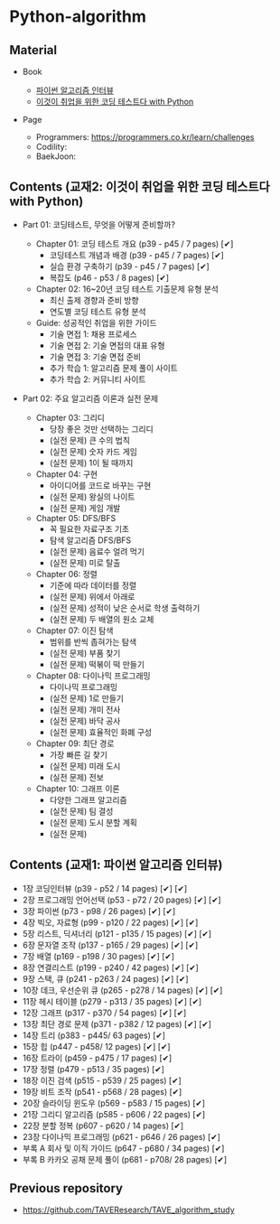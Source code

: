 # Python-algorithm

## Material

- Book
  - [파이썬 알고리즘 인터뷰](https://github.com/onlybooks/algorithm-interview) 
  - [이것이 취업을 위한 코딩 테스트다 with Python](https://github.com/ndb796/python-for-coding-test)

- Page
  - Programmers: https://programmers.co.kr/learn/challenges
  - Codility:
  - BaekJoon: 


## Contents (교재2: 이것이 취업을 위한 코딩 테스트다 with Python)

- Part 01: 코딩테스트, 무엇을 어떻게 준비할까?
  - Chapter 01: 코딩 테스트 개요 (p39 - p45 / 7 pages) [✔]
    - 코딩테스트 개념과 배경 (p39 - p45 / 7 pages) [✔]
    - 실습 환경 구축하기 (p39 - p45 / 7 pages) [✔]
    - 복잡도 (p46 - p53 / 8 pages) [✔]
  - Chapter 02: 16~20년 코딩 테스트 기출문제 유형 분석
    - 최신 출제 경향과 준비 방향
    - 연도별 코딩 테스트 유형 분석
  - Guide: 성공적인 취업을 위한 가이드
    - 기술 면접 1: 채용 프로세스
    - 기술 면접 2: 기술 면접의 대표 유형
    - 기술 면접 3: 기술 면접 준비
    - 추가 학습 1: 알고리즘 문제 풀이 사이트
    - 추가 학습 2: 커뮤니티 사이트
  
- Part 02: 주요 알고리즘 이론과 실전 문제
  - Chapter 03: 그리디
    - 당장 좋은 것만 선택하는 그리디
    - (실전 문제) 큰 수의 법칙
    - (실전 문제) 숫자 카드 게임
    - (실전 문제) 1이 될 때까지
  - Chapter 04: 구현
    - 아이디어를 코드로 바꾸는 구현
    - (실전 문제) 왕실의 나이트
    - (실전 문제) 게임 개발
  - Chapter 05: DFS/BFS
    - 꼭 필요한 자료구조 기초
    - 탐색 알고리즘 DFS/BFS
    - (실전 문제) 음료수 얼려 먹기
    - (실전 문제) 미로 탈출
  - Chapter 06: 정렬
    - 기준에 따라 데이터를 정렬
    - (실전 문제) 위에서 아래로
    - (실전 문제) 성적이 낮은 순서로 학생 출력하기
    - (실전 문제) 두 배열의 원소 교체    
  - Chapter 07: 이진 탐색
    - 범위를 반씩 좁혀가는 탐색
    - (실전 문제) 부품 찾기
    - (실전 문제) 떡볶이 떡 만들기 
  - Chapter 08: 다이나믹 프로그래밍
    - 다이나믹 프로그래밍
    - (실전 문제) 1로 만들기
    - (실전 문제) 개미 전사
    - (실전 문제) 바닥 공사
    - (실전 문제) 효율적인 화폐 구성  
  - Chapter 09: 최단 경로
    - 가장 빠른 길 찾기
    - (실전 문제) 미래 도시
    - (실전 문제) 전보 
  - Chapter 10: 그래프 이론
    - 다양한 그래프 알고리즘
    - (실전 문제) 팀 결성
    - (실전 문제) 도시 분할 계획
    - (실전 문제) 


## Contents (교재1: 파이썬 알고리즘 인터뷰)

- 1장   코딩인터뷰 (p39 - p52 / 14 pages) [✔] [✔]
- 2장   프로그래밍 언어선택 (p53 - p72 / 20 pages) [✔] [✔]
- 3장   파이썬 (p73 - p98 / 26 pages) [✔] [✔]
- 4장   빅오, 자료형 (p99 - p120 / 22 pages) [✔] [✔]
- 5장   리스트, 딕셔너리 (p121 - p135 / 15 pages) [✔] [✔]
- 6장   문자열 조작 (p137 - p165 / 29 pages) [✔] [✔]
- 7장   배열 (p169 - p198 / 30 pages) [✔] [✔]
- 8장   연결리스트 (p199 - p240 / 42 pages) [✔] [✔]
- 9장   스택, 큐 (p241 - p263 / 24 pages) [✔] [✔]
- 10장   데크, 우선순위 큐 (p265 - p278 / 14 pages) [✔] [✔]
- 11장   헤시 테이블 (p279 - p313 / 35 pages) [✔] [✔]
- 12장   그래프 (p317 - p370 / 54 pages) [✔] [✔]
- 13장   최단 경로 문제 (p371 - p382 / 12 pages) [✔] [✔]
- 14장   트리 (p383 - p445/ 63 pages) [✔]
- 15장   힙 (p447 - p458/ 12 pages) [✔] [✔]
- 16장   트라이 (p459 - p475 / 17 pages) [✔]
- 17장   정렬 (p479 - p513 / 35 pages) [✔]
- 18장   이진 검색 (p515 - p539 / 25 pages) [✔]
- 19장   비트 조작 (p541 - p568 / 28 pages) [✔]
- 20장   슬라이딩 윈도우 (p569 - p583 / 15 pages) [✔]
- 21장   그리디 알고리즘 (p585 - p606 / 22 pages) [✔]
- 22장   분할 정복 (p607 - p620 / 14 pages) [✔]
- 23장   다이나믹 프로그래밍 (p621 - p646 / 26 pages) [✔]
- 부록 A   회사 및 이직 가이드 (p647 - p680 / 34 pages) [✔]
- 부록 B   카카오 공채 문제 풀이 (p681 - p708/ 28 pages) [✔]


## Previous repository

- https://github.com/TAVEResearch/TAVE_algorithm_study

